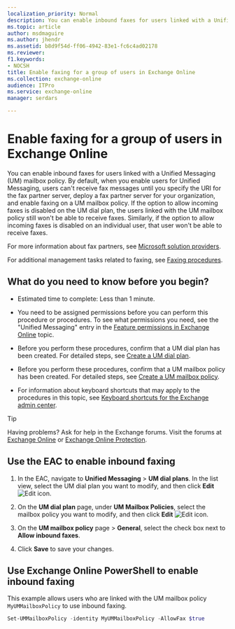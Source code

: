 ```yaml
---
localization_priority: Normal
description: You can enable inbound faxes for users linked with a Unified Messaging (UM) mailbox policy. By default, when you enable users for Unified Messaging, users can't receive fax messages until you specify the URI for the fax partner server, deploy a fax partner server for your organization, and enable faxing on a UM mailbox policy. If the option to allow incoming faxes is disabled on the UM dial plan, the users linked with the UM mailbox policy still won't be able to receive faxes. Similarly, if the option to allow incoming faxes is disabled on an individual user, that user won't be able to receive faxes.
ms.topic: article
author: msdmaguire
ms.author: jhendr
ms.assetid: b8d9f54d-ff06-4942-83e1-fc6c4ad02178
ms.reviewer: 
f1.keywords:
- NOCSH
title: Enable faxing for a group of users in Exchange Online
ms.collection: exchange-online
audience: ITPro
ms.service: exchange-online
manager: serdars

---
```


# Enable faxing for a group of users in Exchange Online

You can enable inbound faxes for users linked with a Unified Messaging (UM) mailbox policy. By default, when you enable users for Unified Messaging, users can't receive fax messages until you specify the URI for the fax partner server, deploy a fax partner server for your organization, and enable faxing on a UM mailbox policy. If the option to allow incoming faxes is disabled on the UM dial plan, the users linked with the UM mailbox policy still won't be able to receive faxes. Similarly, if the option to allow incoming faxes is disabled on an individual user, that user won't be able to receive faxes.

For more information about fax partners, see [Microsoft solution providers](https://www.microsoft.com/solution-providers/).

For additional management tasks related to faxing, see [Faxing procedures](faxing-procedures.md).

## What do you need to know before you begin?

- Estimated time to complete: Less than 1 minute.

- You need to be assigned permissions before you can perform this procedure or procedures. To see what permissions you need, see the "Unified Messaging" entry in the [Feature permissions in Exchange Online](../../permissions-exo/feature-permissions.md) topic.

- Before you perform these procedures, confirm that a UM dial plan has been created. For detailed steps, see [Create a UM dial plan](../../voice-mail-unified-messaging/connect-voice-mail-system/create-um-dial-plan.md).

- Before you perform these procedures, confirm that a UM mailbox policy has been created. For detailed steps, see [Create a UM mailbox policy](../../voice-mail-unified-messaging/set-up-voice-mail/create-um-mailbox-policy.md).

- For information about keyboard shortcuts that may apply to the procedures in this topic, see [Keyboard shortcuts for the Exchange admin center](../../accessibility/keyboard-shortcuts-in-admin-center.md).

> [!TIP]
> Having problems? Ask for help in the Exchange forums. Visit the forums at [Exchange Online](https://social.technet.microsoft.com/forums/msonline/home?forum=onlineservicesexchange) or [Exchange Online Protection](https://social.technet.microsoft.com/forums/forefront/home?forum=FOPE).

## Use the EAC to enable inbound faxing

1. In the EAC, navigate to **Unified Messaging** \> **UM dial plans**. In the list view, select the UM dial plan you want to modify, and then click **Edit** ![Edit icon](../../media/ITPro_EAC_EditIcon.gif).

2. On the **UM dial plan** page, under **UM Mailbox Policies**, select the mailbox policy you want to modify, and then click **Edit** ![Edit icon](../../media/ITPro_EAC_EditIcon.gif).

3. On the **UM mailbox policy** page \> **General**, select the check box next to **Allow inbound faxes**.

4. Click **Save** to save your changes.

## Use Exchange Online PowerShell to enable inbound faxing

This example allows users who are linked with the UM mailbox policy `MyUMMailboxPolicy` to use inbound faxing.

```PowerShell
Set-UMMailboxPolicy -identity MyUMMailboxPolicy -AllowFax $true
```
